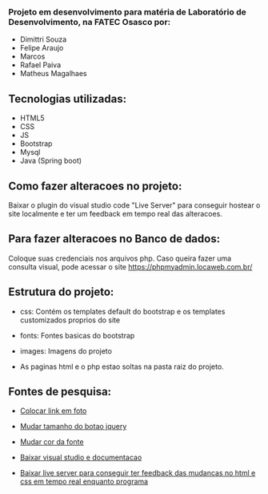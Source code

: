 ### Projeto em desenvolvimento para matéria de Laboratório de Desenvolvimento, na FATEC Osasco por: <br>
- Dimittri Souza <br>
- Felipe Araujo <br>
- Marcos <br>
- Rafael Paiva <br>
- Matheus Magalhaes <br>


## Tecnologias utilizadas:
- HTML5
- CSS
- JS
- Bootstrap
- Mysql
- Java (Spring boot)

## Como fazer alteracoes no projeto:
Baixar o plugin do visual studio code "Live Server" para conseguir hostear o site localmente
e ter um feedback em tempo real das alteracoes.


## Para fazer alteracoes no Banco de dados:
Coloque suas credenciais nos arquivos php.
Caso queira fazer uma consulta visual, pode acessar o site https://phpmyadmin.locaweb.com.br/


## Estrutura do projeto:
- css: Contém os templates default do bootstrap e os templates customizados proprios do site

- fonts: Fontes basicas do bootstrap

- images: Imagens do projeto

- As paginas html e o php estao soltas na pasta raiz do projeto.


## Fontes de pesquisa:

- [Colocar link em foto](https://pagedart.com/blog/linking-images-in-html/)

- [Mudar tamanho do botao jquery](https://stackoverflow.com/questions/28191573/change-buttons-to-btn-block-on-mobile-screen-size)

- [Mudar cor da fonte](https://www.freecodecamp.org/news/how-to-change-text-color-in-html/)

- [Baixar visual studio e documentacao](https://code.visualstudio.com/)

- [Baixar live server para conseguir ter feedback das mudancas no html e css em tempo real enquanto programa](https://marketplace.visualstudio.com/items?itemName=ritwickdey.LiveServer)
